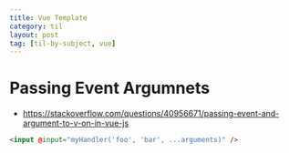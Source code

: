 ```yaml
---
title: Vue Template
category: til
layout: post
tag: [til-by-subject, vue]
---
```


# Passing Event Argumnets

- https://stackoverflow.com/questions/40956671/passing-event-and-argument-to-v-on-in-vue-js

```html
<input @input="myHandler('foo', 'bar', ...arguments)" />
```
